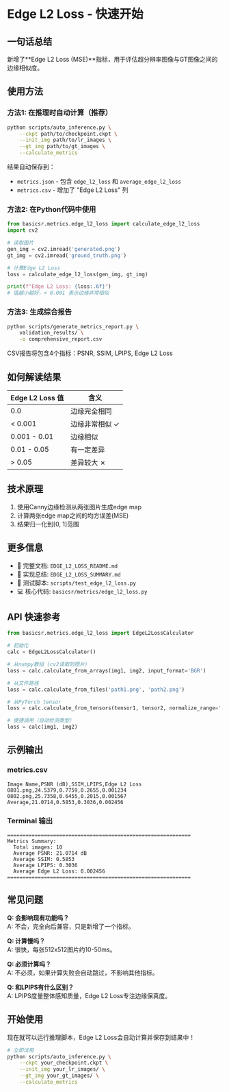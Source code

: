 # Edge L2 Loss - 快速开始

## 一句话总结
新增了**Edge L2 Loss (MSE)**指标，用于评估超分辨率图像与GT图像之间的边缘相似度。

## 使用方法

### 方法1: 在推理时自动计算（推荐）

```bash
python scripts/auto_inference.py \
    --ckpt path/to/checkpoint.ckpt \
    --init_img path/to/lr_images \
    --gt_img path/to/gt_images \
    --calculate_metrics
```

结果自动保存到：
- `metrics.json` - 包含 `edge_l2_loss` 和 `average_edge_l2_loss`
- `metrics.csv` - 增加了 "Edge L2 Loss" 列

### 方法2: 在Python代码中使用

```python
from basicsr.metrics.edge_l2_loss import calculate_edge_l2_loss
import cv2

# 读取图片
gen_img = cv2.imread('generated.png')
gt_img = cv2.imread('ground_truth.png')

# 计算Edge L2 Loss
loss = calculate_edge_l2_loss(gen_img, gt_img)

print(f"Edge L2 Loss: {loss:.6f}")
# 值越小越好，< 0.001 表示边缘非常相似
```

### 方法3: 生成综合报告

```bash
python scripts/generate_metrics_report.py \
    validation_results/ \
    -o comprehensive_report.csv
```

CSV报告将包含4个指标：PSNR, SSIM, LPIPS, Edge L2 Loss

## 如何解读结果

| Edge L2 Loss 值 | 含义 |
|----------------|------|
| 0.0 | 边缘完全相同 |
| < 0.001 | 边缘非常相似 ✓ |
| 0.001 - 0.01 | 边缘相似 |
| 0.01 - 0.05 | 有一定差异 |
| > 0.05 | 差异较大 ✗ |

## 技术原理

1. 使用Canny边缘检测从两张图片生成edge map
2. 计算两张edge map之间的均方误差(MSE)
3. 结果归一化到[0, 1]范围

## 更多信息

- 📖 完整文档: `EDGE_L2_LOSS_README.md`
- 📝 实现总结: `EDGE_L2_LOSS_SUMMARY.md`
- 🧪 测试脚本: `scripts/test_edge_l2_loss.py`
- 💻 核心代码: `basicsr/metrics/edge_l2_loss.py`

## API 快速参考

```python
from basicsr.metrics.edge_l2_loss import EdgeL2LossCalculator

# 初始化
calc = EdgeL2LossCalculator()

# 从numpy数组 (cv2读取的图片)
loss = calc.calculate_from_arrays(img1, img2, input_format='BGR')

# 从文件路径
loss = calc.calculate_from_files('path1.png', 'path2.png')

# 从PyTorch tensor
loss = calc.calculate_from_tensors(tensor1, tensor2, normalize_range='[-1,1]')

# 便捷调用（自动检测类型）
loss = calc(img1, img2)
```

## 示例输出

### metrics.csv
```csv
Image Name,PSNR (dB),SSIM,LPIPS,Edge L2 Loss
0801.png,24.5379,0.7759,0.2655,0.001234
0802.png,25.7358,0.6455,0.2015,0.001567
Average,21.0714,0.5853,0.3036,0.002456
```

### Terminal 输出
```
============================================================
Metrics Summary:
  Total images: 10
  Average PSNR: 21.0714 dB
  Average SSIM: 0.5853
  Average LPIPS: 0.3036
  Average Edge L2 Loss: 0.002456
============================================================
```

## 常见问题

**Q: 会影响现有功能吗？**  
A: 不会，完全向后兼容，只是新增了一个指标。

**Q: 计算慢吗？**  
A: 很快，每张512x512图片约10-50ms。

**Q: 必须计算吗？**  
A: 不必须，如果计算失败会自动跳过，不影响其他指标。

**Q: 和LPIPS有什么区别？**  
A: LPIPS度量整体感知质量，Edge L2 Loss专注边缘保真度。

## 开始使用

现在就可以运行推理脚本，Edge L2 Loss会自动计算并保存到结果中！

```bash
# 立即试用
python scripts/auto_inference.py \
    --ckpt your_checkpoint.ckpt \
    --init_img your_lr_images/ \
    --gt_img your_gt_images/ \
    --calculate_metrics
```

